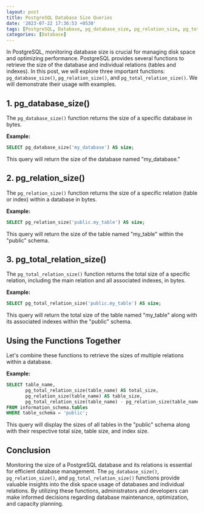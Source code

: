 ```yaml
---
layout: post
title: PostgreSQL Database Size Queries
date: '2023-07-22 17:36:53 +0530'
tags: [PostgreSQL, Database, pg_database_size, pg_relation_size, pg_total_relation_size]
categories: [Database]
---
```


In PostgreSQL, monitoring database size is crucial for managing disk space and optimizing performance. PostgreSQL provides several functions to retrieve the size of the database and individual relations (tables and indexes). In this post, we will explore three important functions: `pg_database_size()`, `pg_relation_size()`, and `pg_total_relation_size()`. We will demonstrate their usage with examples.

## 1. pg_database_size()

The `pg_database_size()` function returns the size of a specific database in bytes.

**Example:**

```sql
SELECT pg_database_size('my_database') AS size;
```

This query will return the size of the database named "my_database."

## 2. pg_relation_size()

The `pg_relation_size()` function returns the size of a specific relation (table or index) within a database in bytes.

**Example:**

```sql
SELECT pg_relation_size('public.my_table') AS size;
```

This query will return the size of the table named "my_table" within the "public" schema.

## 3. pg_total_relation_size()

The `pg_total_relation_size()` function returns the total size of a specific relation, including the main relation and all associated indexes, in bytes.

**Example:**

```sql
SELECT pg_total_relation_size('public.my_table') AS size;
```

This query will return the total size of the table named "my_table" along with its associated indexes within the "public" schema.

## Using the Functions Together

Let's combine these functions to retrieve the sizes of multiple relations within a database.

**Example:**

```sql
SELECT table_name,
       pg_total_relation_size(table_name) AS total_size,
       pg_relation_size(table_name) AS table_size,
       pg_total_relation_size(table_name) - pg_relation_size(table_name) AS index_size
FROM information_schema.tables
WHERE table_schema = 'public';
```

This query will display the sizes of all tables in the "public" schema along with their respective total size, table size, and index size.

## Conclusion

Monitoring the size of a PostgreSQL database and its relations is essential for efficient database management. The `pg_database_size()`, `pg_relation_size()`, and `pg_total_relation_size()` functions provide valuable insights into the disk space usage of databases and individual relations. By utilizing these functions, administrators and developers can make informed decisions regarding database maintenance, optimization, and capacity planning.